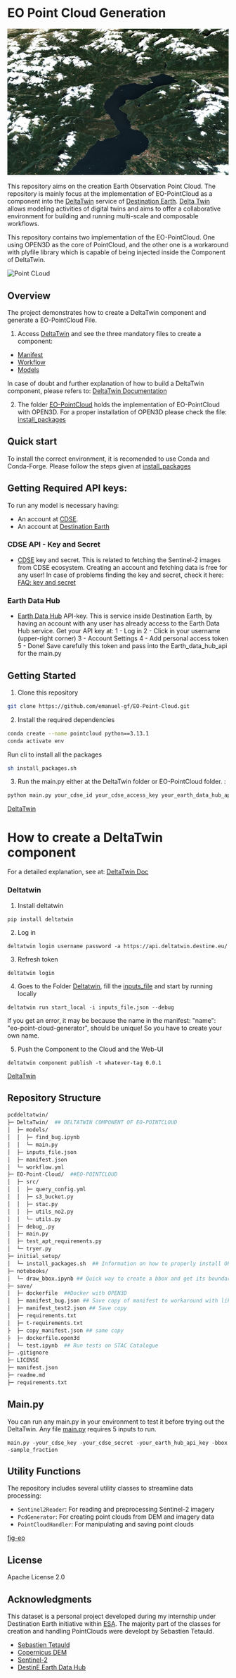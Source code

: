 # EO Point Cloud Generation

![fig-point-cloud](figs/tyrol2.jpg)

This repository aims on the creation Earth Observation Point Cloud. The repository is mainly focus at the implementation of EO-PointCloud as a component into the [DeltaTwin](https://deltatwin.destine.eu/) service of [Destination Earth](https://platform.destine.eu/). [Delta Twin](https://deltatwin.destine.eu/) allows modeling activities of digital twins and aims to offer a collaborative environment for building and running multi-scale and composable workflows.

This repository contains two implementation of the EO-PointCloud. One using OPEN3D as the core of PointCloud, and the other one is a workaround with plyfile library which is capable of being injected inside the Component of DeltaTwin. 

![Point CLoud](figs/gif_image.gif)

## Overview

The project demonstrates how to create a DeltaTwin component and generate a EO-PointCloud File.

1. Access [DeltaTwin](/DeltaTwin/) and see the three mandatory files to create a component: 
- [Manifest](/DeltaTwin/manifest.json)
- [Workflow](/DeltaTwin/workflow.yml)
- [Models](/DeltaTwin/models/)

In case of doubt and further explanation of how to build a DeltaTwin component, please refers to: [DeltaTwin Documentation](https://deltatwin.destine.eu/docs)

2. The folder [EO-PointCloud](/EO-Point-Cloud/) holds the implementation of EO-PointCloud with OPEN3D. For a proper installation of OPEN3D please check the file: [install_packages](/initial_setup/install_packages.sh)


## Quick start

To install the correct environment, it is recomended to use Conda and Conda-Forge. 
Please follow the steps given at [install_packages](/initial_setup/install_packages.sh)

## Getting Required API keys: 

To run any model is necessary having:
 - An account at [CDSE](https://dataspace.copernicus.eu/).
 - An account at [Destination Earth]((https://platform.destine.eu/))  

 ### CDSE API - Key and Secret 

- [CDSE](https://dataspace.copernicus.eu/) key and secret. 
This is related to fetching the Sentinel-2 images from CDSE ecosystem. 
Creating an account and fetching data is free for any user!
In case of problems finding the key and secret, check it here: [FAQ: key and secret](https://documentation.dataspace.copernicus.eu/APIs/SentinelHub/Overview/Authentication.html) 

### Earth Data Hub
- [Earth Data Hub](https://earthdatahub.destine.eu/) API-key. 
This is service inside Destination Earth, by having an account with any user has already access to the Earth Data Hub service. 
Get your API key at: 
1 - Log in
2 - Click in your username (upper-right corner)
3 - Account Settings 
4 - Add personal access token
5 - Done! Save carefully this token and pass into the Earth_data_hub_api for the main.py 


## Getting Started

1. Clone this repository

```bash
git clone https://github.com/emanuel-gf/EO-Point-Cloud.git
```
2. Install the required dependencies

```bash
conda create --name pointcloud python==3.13.1
conda activate env
```
Run cli to install all the packages

```bash
sh install_packages.sh
```

3. Run the main.py either at the DeltaTwin folder or EO-PointCloud folder. :
```bash
python main.py your_cdse_id your_cdse_access_key your_earth_data_hub_api_key bbox sampled_fraction
```

[DeltaTwin](figs/20250828-1413-50.2334437.mp4)

# How to create a DeltaTwin component 

For a detailed explanation, see at: [DeltaTwin Doc](https://deltatwin.destine.eu/docs/introduction)

### Deltatwin

1. Install deltatwin
```
pip install deltatwin
```
2. Log in 
```
deltatwin login username password -a https://api.deltatwin.destine.eu/
```
3. Refresh token
```
deltatwin login
```
4. Goes to the Folder [Deltatwin](/DeltaTwin/), fill the [inputs_file](/DeltaTwin/inputs_file.json) and start by running locally
```
deltatwin run start_local -i inputs_file.json --debug 
```
If you get an error, it may be because the name in the manifest: "name": "eo-point-cloud-generator", should be unique! So you have to create your own name.

5. Push the Component to the Cloud and the Web-UI
```
deltatwin component publish -t whatever-tag 0.0.1 
```

[DeltaTwin](figs/eo-workflow.jpg)

## Repository Structure

```bash
pcddeltatwin/
├─ DeltaTwin/  ## DELTATWIN COMPONENT OF EO-POINTCLOUD
│  ├─ models/
│  │  ├─ find_bug.ipynb
│  │  └─ main.py
│  ├─ inputs_file.json
│  ├─ manifest.json
│  └─ workflow.yml
├─ EO-Point-Cloud/  ##EO-POINTCLOUD 
│  ├─ src/
│  │  ├─ query_config.yml
│  │  ├─ s3_bucket.py
│  │  ├─ stac.py
│  │  ├─ utils_no2.py
│  │  └─ utils.py
│  ├─ debug_.py
│  ├─ main.py
│  ├─ test_apt_requirements.py
│  └─ tryer.py
├─ initial_setup/
│  └─ install_packages.sh  ## Information on how to properly install OPEN3D and all libraries of EO-PointCloud generation
├─ notebooks/
│  └─ draw_bbox.ipynb ## Quick way to create a bbox and get its boundaries to pass inside the EO-PointCloud arguments
├─ save/
│  ├─ dockerfile  ##Docker with OPEN3D
│  ├─ manifest_bug.json ## Save copy of manifest to workaround with likely bug regarding DeltaTwin and OPEN3D
│  ├─ manifest_test2.json ## Save copy
│  ├─ requirements.txt
│  ├─ t-requirements.txt
├  ├─ copy_manifest.json ## same copy
├  ├─ dockerfile.open3d 
│  └─ test.ipynb  ## Run tests on STAC Catalogue
├─ .gitignore
├─ LICENSE
├─ manifest.json
├─ readme.md
├─ requirements.txt
```

## Main.py
You can run any main.py in your environment to test it before trying out the DeltaTwin. 
Any file [main.py](/DeltaTwin/models/main.py) requires 5 inputs to run.
```
main.py -your_cdse_key -your_cdse_secret -your_earth_hub_api_key -bbox -sample_fraction
```

## Utility Functions 

The repository includes several utility classes to streamline data processing:

- `Sentinel2Reader`: For reading and preprocessing Sentinel-2 imagery
- `PcdGenerator`: For creating point clouds from DEM and imagery data
- `PointCloudHandler`: For manipulating and saving point clouds

[fig-eo](figs/tyrol.jpg)

## License

Apache License 2.0

## Acknowledgments
This dataset is a personal project developed during my internship under Destination Earth initiative within [ESA](https://www.esa.int/). 
 The majority part of the classes for creation and handling PointClouds were developt by Sebastien Tetauld. 
- [Sebastien Tetauld](https://github.com/sebastien-tetaud)
- [Copernicus DEM](https://spacedata.copernicus.eu/collections/copernicus-digital-elevation-model)
- [Sentinel-2](https://sentinel.esa.int/web/sentinel/missions/sentinel-2)
- [DestinE Earth Data Hub](https://earthdatahub.destine.eu/)